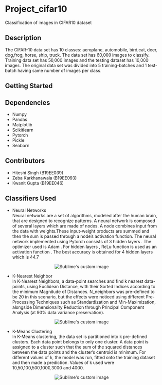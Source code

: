 # Project_cifar10
Classification of images in CIFAR10 dataset 
## Description
The CIFAR-10 data set has 10 classes: aeroplane, automobile, bird,cat, deer, dog,frog, horse, ship, truck. The data set has 60,000 images to classify. Training data set has 50,000 images and the testing dataset has 10,000 images. The original data set was divided into 5 training-batches and 1 test-batch having same number of images per class.
## Getting Started
## Dependencies
* Numpy
* Pandas
* Matplotlib
* Scikitlearn
* Pytorch
* Pickle
* Seaborn
## Contributors
* Hiteshi Singh (B19EE039)
* Zeba Karkhanawala (B19EE093)
* Kwanit Gupta (B19EE046)
## Classifiers Used
* Neural Networks <br/>
Neural networks are a set of algorithms, modeled after the human brain, that are designed to recognize patterns. A neural network is composed of several layers which are made of nodes. A node combines input from the data with weights.These input-weight products are summed and then the sum is passed through a node’s activation function.
The neural network implemented using Pytorch consists of 3 hidden layers . The optimizer used is Adam . For hidden layers , ReLu function is used as an activation function . The best accuracy is obtained for 4 hidden layers which is 44.7

 <p align="center"> <img src= "https://user-images.githubusercontent.com/66864077/118405965-e5674780-b697-11eb-99aa-018517bc3aae.png" alt="Sublime's custom image" /> </p>

* K-Nearest Neighbor <br/>
In K-Nearest Neighbors, a data-point searches and find k nearest data-points, using Euclidean Distance, with their Sorted Indices according to the minimum Magnitude of Distances.
N_neighbors was pre-defined to be 20 in this scenario, but the effects were noticed using different Pre-Processing Techniques such as Standardization and Min-Maximization, alongside Dimensionality Reduction through Principal Component Analysis (at 90% data variance preservation).

 <p align="center"> <img src= "https://user-images.githubusercontent.com/66864077/118405917-9f11e880-b697-11eb-8aee-d5cd0d5d6b04.png" alt="Sublime's custom image" /> </p>

* K-Means Clustering <br/>
In K-Means clustering, the data set is partitioned into k pre-defined clusters. Each data point belongs to only one cluster. A data point is assigned to a cluster such that the sum of the squared distances between the data points and the cluster’s centroid is minimum.
For different values of k, the model was run, fitted onto the training dataset and then made a prediction. Values of k used  were 10,50,100,500,1000,3000 and 4000.  

<p align="center"> <img src= "https://user-images.githubusercontent.com/66864077/118405823-375b9d80-b697-11eb-99c3-2f27a166dbc3.png" alt="Sublime's custom image" /> </p>
